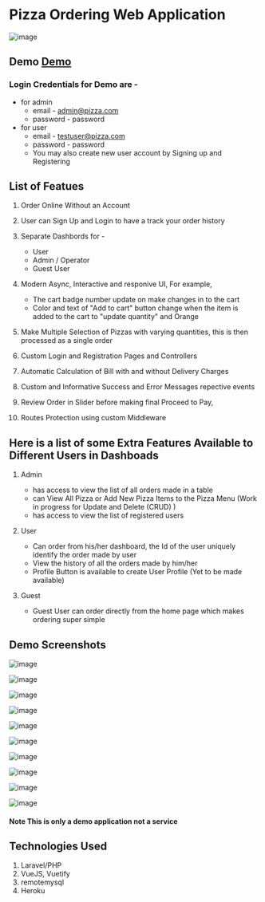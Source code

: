# Pizza Ordering Web Application

![image](https://s3.amazonaws.com/poly-screenshots.angel.co/Project/55/1172484/fc9d84ec787a5a28f3dccd8773088ced-original.png)

## Demo [Demo](https://pizzalove.harshit-singh.in)
### Login Credentials for Demo are - 
- for admin
    - email - admin@pizza.com
    - password - password
- for user
    - email - testuser@pizza.com
    - password - password
    - You may  also create new user account by Signing up and Registering
      
## List of Featues
1. Order Online Without an Account
2. User can Sign Up and Login to have a track your order history
3. Separate Dashbords for -
    * User 
    * Admin / Operator 
    * Guest User
  
4. Modern Async, Interactive and responive UI, For example, 
    - The cart badge number update on make changes in to the cart 
    - Color and text of "Add to cart" button change when the item is added to the cart to "update quantity" and Orange
5. Make Multiple Selection of Pizzas with varying quantities, this is then processed as a single order
6. Custom Login and Registration Pages and Controllers
7. Automatic Calculation of Bill with and without Delivery Charges
8. Custom and Informative Success and Error Messages repective events
9. Review Order in Slider before making final Proceed to Pay, 
10. Routes Protection using custom Middleware

## Here is a list of some Extra Features Available to Different Users in Dashboads

1.  Admin
    - has access to view the list of all orders made in a table
    - can View All Pizza or Add New Pizza Items to the Pizza Menu (Work in progress for Update and Delete (CRUD) )
    - has access to view the list of registered users

2.  User
    - Can order from his/her dashboard, the Id of the user uniquely identify the order made by user
    - View the history of all the orders made by him/her
    - Profile Button is available to create User Profile (Yet to be made available)
3. Guest
    - Guest User can order directly from the home page which makes ordering super simple

## Demo Screenshots

![image](https://s3.amazonaws.com/poly-screenshots.angel.co/Project/55/1172484/83a6e34418615ebb1eea16d32ebee61f-original.png)

![image](https://s3.amazonaws.com/poly-screenshots.angel.co/Project/55/1172484/429b69da912c00fa48b8e1a40059e6ab-original.png)


![image](https://s3.amazonaws.com/poly-screenshots.angel.co/Project/55/1172484/8e9b306304c7d781cc641c2059675f18-original.png)


![image](https://s3.amazonaws.com/poly-screenshots.angel.co/Project/55/1172484/f65705f1e54b7967507164b47aa0b0c9-original.png)


![image](https://s3.amazonaws.com/poly-screenshots.angel.co/Project/55/1172484/6f6bbc264b23a71633c9acfe91945144-original.png)


![image](https://s3.amazonaws.com/poly-screenshots.angel.co/Project/55/1172484/128dc6b31fc2037cebd9cd6b383a9281-original.png)


![image](https://s3.amazonaws.com/poly-screenshots.angel.co/Project/55/1172484/5c30a486a7c4da00a95bb88ceb520370-original.png)


![image](https://s3.amazonaws.com/poly-screenshots.angel.co/Project/55/1172484/4af04d83a8a11cfbb74f473b8ac96e66-original.png)


![image](https://s3.amazonaws.com/poly-screenshots.angel.co/Project/55/1172484/5da5a3cfeb735ba5e55f3fe93c8504bb-original.png)


![image](https://s3.amazonaws.com/poly-screenshots.angel.co/Project/55/1172484/0f2c2299dae21a11df5cb12def279e9c-original.png)


#### Note This is only a demo application not a service


## Technologies Used 
1. Laravel/PHP
2. VueJS, Vuetify
3. remotemysql
4. Heroku 







